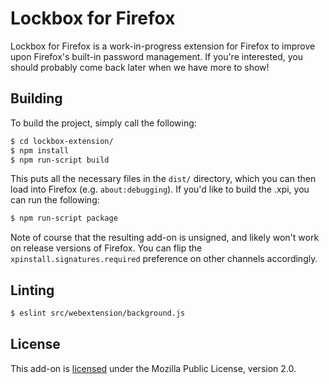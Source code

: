 # Lockbox for Firefox

Lockbox for Firefox is a work-in-progress extension for Firefox to improve upon
Firefox's built-in password management. If you're interested, you should
probably come back later when we have more to show!

## Building

To build the project, simply call the following:

```sh
$ cd lockbox-extension/
$ npm install
$ npm run-script build
```

This puts all the necessary files in the `dist/` directory, which you can then
load into Firefox (e.g. `about:debugging`). If you'd like to build the .xpi,
you can run the following:

```sh
$ npm run-script package
```

Note of course that the resulting add-on is unsigned, and likely won't work on
release versions of Firefox. You can flip the `xpinstall.signatures.required`
preference on other channels accordingly.

## Linting

```sh
$ eslint src/webextension/background.js
```

## License

This add-on is [licensed][license-link] under the Mozilla Public License,
version 2.0.

[license-link]: /LICENSE
